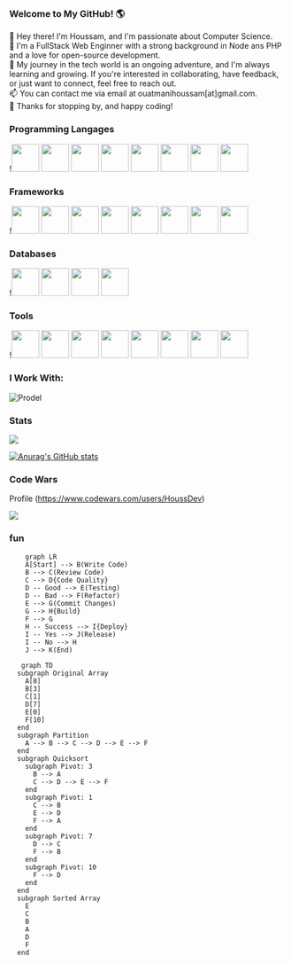 ### Welcome to My GitHub! 🌎

👋 Hey there! I'm Houssam, and I'm passionate about Computer Science.<br>
🚀 I'm a FullStack Web Enginner with a strong background in Node ans PHP and a love for open-source development.<br>
🌱 My journey in the tech world is an ongoing adventure, and I'm always learning and growing. If you're interested in collaborating, have feedback, or just want to connect, feel free to reach out.<br>
📫 You can contact me via email at ouatmanihoussam[at]gmail.com.<br>
🌟 Thanks for stopping by, and happy coding!<br>

### Programming Langages

!<img src="https://cdn.jsdelivr.net/gh/devicons/devicon/icons/html5/html5-original.svg" width="50" />
<img src="https://cdn.jsdelivr.net/gh/devicons/devicon/icons/css3/css3-original.svg"  width="50" />
<img src="https://cdn.jsdelivr.net/gh/devicons/devicon/icons/javascript/javascript-original.svg" width="50" />
<img src="https://cdn.jsdelivr.net/gh/devicons/devicon/icons/typescript/typescript-original.svg" width="50"  />
<img src="https://cdn.jsdelivr.net/gh/devicons/devicon/icons/php/php-original.svg"  width="50" />
<img src="https://cdn.jsdelivr.net/gh/devicons/devicon/icons/python/python-original.svg" width="50" />
<img src="https://cdn.jsdelivr.net/gh/devicons/devicon/icons/java/java-original.svg" width="50" />
<img src="https://cdn.jsdelivr.net/gh/devicons/devicon/icons/bash/bash-original.svg"  width="50" />

### Frameworks

!<img src="https://cdn.jsdelivr.net/gh/devicons/devicon/icons/angularjs/angularjs-original.svg"  width="50"/>
<img src="https://cdn.jsdelivr.net/gh/devicons/devicon/icons/react/react-original.svg" width="50"/>
<img src="https://cdn.jsdelivr.net/gh/devicons/devicon/icons/nextjs/nextjs-original.svg" width="50" />
<img src="https://cdn.jsdelivr.net/gh/devicons/devicon/icons/nestjs/nestjs-plain.svg" width="50" />
<img src="https://cdn.jsdelivr.net/gh/devicons/devicon/icons/express/express-original.svg"  width="50" />
<img src="https://cdn.jsdelivr.net/gh/devicons/devicon/icons/laravel/laravel-plain.svg" width="50" />
<img src="https://cdn.jsdelivr.net/gh/devicons/devicon/icons/flask/flask-original.svg" width="50" />
<img src="https://cdn.jsdelivr.net/gh/devicons/devicon/icons/spring/spring-original.svg"  width="50" />

### Databases
!<img src="https://cdn.jsdelivr.net/gh/devicons/devicon/icons/mysql/mysql-original.svg"  width="50"/>
<img src="https://cdn.jsdelivr.net/gh/devicons/devicon/icons/sqlite/sqlite-original.svg" width="50"/>
<img src="https://cdn.jsdelivr.net/gh/devicons/devicon/icons/postgresql/postgresql-original.svg" width="50"/>
<img src="https://cdn.jsdelivr.net/gh/devicons/devicon/icons/mongodb/mongodb-original.svg" width="50" />
          

### Tools

!<img src="https://cdn.jsdelivr.net/gh/devicons/devicon/icons/git/git-original.svg"  width="50" />
<img src="https://cdn.jsdelivr.net/gh/devicons/devicon/icons/github/github-original.svg"  width="50" />
<img src="https://cdn.jsdelivr.net/gh/devicons/devicon/icons/intellij/intellij-original.svg"  width="50" />
<img src="https://cdn.jsdelivr.net/gh/devicons/devicon/icons/phpstorm/phpstorm-original.svg"  width="50" />
<img src="https://cdn.jsdelivr.net/gh/devicons/devicon/icons/pycharm/pycharm-original.svg"   width="50"/>
<img src="https://cdn.jsdelivr.net/gh/devicons/devicon/icons/jupyter/jupyter-original.svg"  width="50" />
<img src="https://cdn.jsdelivr.net/gh/devicons/devicon/icons/docker/docker-original.svg"  width="50" />
<img src="https://cdn.jsdelivr.net/gh/devicons/devicon/icons/figma/figma-original.svg"  width="50" />

### I Work With:
 ![Prodel](http://prodel-elec.fr/)


### Stats

![](https://komarev.com/ghpvc/?username=Houssam-OUATMANI&color=green)

[![Anurag's GitHub stats](https://github-readme-stats.vercel.app/api?username=Houssam-OUATMANI)](https://github.com/anuraghazra/github-readme-stats)

### Code Wars
Profile  (<https://www.codewars.com/users/HoussDev>)

<img src="https://www.codewars.com/users/HoussDev/badges/large">

### fun

```mermaid
    graph LR
    A[Start] --> B(Write Code)
    B --> C(Review Code)
    C --> D{Code Quality}
    D -- Good --> E(Testing)
    D -- Bad --> F(Refactor)
    E --> G(Commit Changes)
    G --> H{Build}
    F --> G
    H -- Success --> I{Deploy}
    I -- Yes --> J(Release)
    I -- No --> H
    J --> K(End)
```
```mermaid
   graph TD
  subgraph Original Array
    A[8]
    B[3]
    C[1]
    D[7]
    E[0]
    F[10]
  end
  subgraph Partition
    A --> B --> C --> D --> E --> F
  end
  subgraph Quicksort
    subgraph Pivot: 3
      B --> A
      C --> D --> E --> F
    end
    subgraph Pivot: 1
      C --> B
      E --> D
      F --> A
    end
    subgraph Pivot: 7
      D --> C
      F --> B
    end
    subgraph Pivot: 10
      F --> D
    end
  end
  subgraph Sorted Array
    E
    C
    B
    A
    D
    F
  end
```
